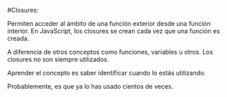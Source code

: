 #Closures:

Permiten acceder al ámbito de una función exterior desde una función interior.
En JavaScript, los closures se crean cada vez que una función es creada.

A diferencia de otros conceptos como funciones, variables u otros. Los closures no son siempre utilizados.

Aprender el concepto es saber identificar cuando lo estás utilizando.

Probablemente, es que ya lo has usado cientos de veces.